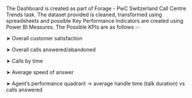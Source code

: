 The Dashboard is created as part of Forage - PwC Switzerland Call Centre Trends task. The dataset provided is cleaned, transformed using spreadsheets and possible Key Performance Indicators are created using Power BI Measures. The Possible KPIs are as follows :-

➤ Overall customer satisfaction

➤ Overall calls answered/abandoned

➤ Calls by time

➤ Average speed of answer

➤ Agent’s performance quadrant -> average handle time (talk duration) vs calls answered

